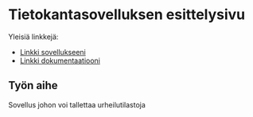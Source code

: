 # Tietokantasovelluksen esittelysivu

Yleisiä linkkejä:

* [Linkki sovellukseeni](http://vpyry.users.cs.helsinki.fi/tsoha)
* [Linkki dokumentaatiooni](https://docs.google.com/document/d/1YWEAaT-cB7WOeJ_SG_VV4lAtv1442xsMUSH2ONIJlFo/edit?usp=sharing)

## Työn aihe

Sovellus johon voi tallettaa urheilutilastoja
